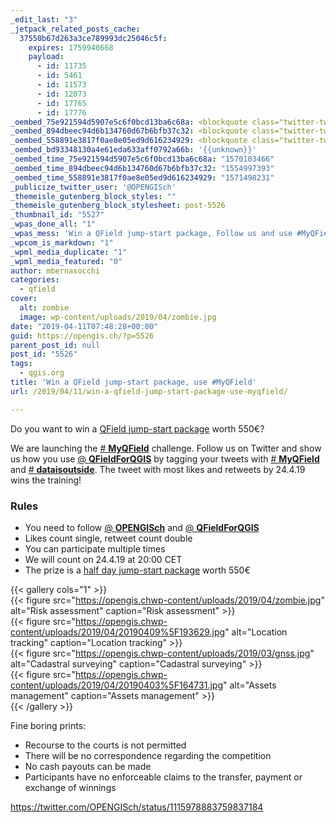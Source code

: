```yaml
---
_edit_last: "3"
_jetpack_related_posts_cache:
  37550b67d263a3ce789993dc25046c5f:
    expires: 1759940668
    payload:
      - id: 11735
      - id: 5461
      - id: 11573
      - id: 12073
      - id: 17765
      - id: 17776
_oembed_75e921594d5907e5c6f0bcd13ba6c68a: <blockquote class="twitter-tweet" data-width="550" data-dnt="true"><p lang="en" dir="ltr">Want to win a <a href="https://twitter.com/QFieldForQGIS?ref_src=twsrc%5Etfw">@QFieldForQGIS</a> jump-start package worthed 495€?<br>we are launching the <a href="https://twitter.com/hashtag/MyQField?src=hash&amp;ref_src=twsrc%5Etfw">#MyQField</a> challenge. Follow us and show us how you use <a href="https://twitter.com/QFieldForQGIS?ref_src=twsrc%5Etfw">@QFieldForQGIS</a> by tagging your tweets with <a href="https://twitter.com/hashtag/MyQField?src=hash&amp;ref_src=twsrc%5Etfw">#MyQField</a> and <a href="https://twitter.com/hashtag/dataisoutside?src=hash&amp;ref_src=twsrc%5Etfw">#dataisoutside</a><br><br>The tweet with most likes and retweets by 24.4.19 wins the training! <a href="https://t.co/pjCkazptbQ">pic.twitter.com/pjCkazptbQ</a></p>&mdash; OPENGIS.ch (@OPENGISch) <a href="https://twitter.com/OPENGISch/status/1115978883759837184?ref_src=twsrc%5Etfw">April 10, 2019</a></blockquote><script async src="https://platform.twitter.com/widgets.js" charset="utf-8"></script>
_oembed_894dbeec94d6b134760d67b6bfb37c32: <blockquote class="twitter-tweet" data-width="550" data-dnt="true"><p lang="en" dir="ltr">Want to win a <a href="https://twitter.com/QFieldForQGIS?ref_src=twsrc%5Etfw">@QFieldForQGIS</a> jump-start package worthed 495€?<br>we are launching the <a href="https://twitter.com/hashtag/MyQField?src=hash&amp;ref_src=twsrc%5Etfw">#MyQField</a> challenge. Follow us and show us how you use <a href="https://twitter.com/QFieldForQGIS?ref_src=twsrc%5Etfw">@QFieldForQGIS</a> by tagging your tweets with <a href="https://twitter.com/hashtag/MyQField?src=hash&amp;ref_src=twsrc%5Etfw">#MyQField</a> and <a href="https://twitter.com/hashtag/dataisoutside?src=hash&amp;ref_src=twsrc%5Etfw">#dataisoutside</a><br><br>The tweet with most likes and retweets by 24.4.19 wins the training! <a href="https://t.co/pjCkazptbQ">pic.twitter.com/pjCkazptbQ</a></p>&mdash; OPENGIS.ch (@OPENGISch) <a href="https://twitter.com/OPENGISch/status/1115978883759837184?ref_src=twsrc%5Etfw">April 10, 2019</a></blockquote><script async src="https://platform.twitter.com/widgets.js" charset="utf-8"></script>
_oembed_558891e3817f0ae8e05ed9d616234929: <blockquote class="twitter-tweet" data-width="550" data-dnt="true"><p lang="en" dir="ltr">Want to win a <a href="https://twitter.com/QFieldForQGIS?ref_src=twsrc%5Etfw">@QFieldForQGIS</a> jump-start package worthed 495€?<br>we are launching the <a href="https://twitter.com/hashtag/MyQField?src=hash&amp;ref_src=twsrc%5Etfw">#MyQField</a> challenge. Follow us and show us how you use <a href="https://twitter.com/QFieldForQGIS?ref_src=twsrc%5Etfw">@QFieldForQGIS</a> by tagging your tweets with <a href="https://twitter.com/hashtag/MyQField?src=hash&amp;ref_src=twsrc%5Etfw">#MyQField</a> and <a href="https://twitter.com/hashtag/dataisoutside?src=hash&amp;ref_src=twsrc%5Etfw">#dataisoutside</a><br><br>The tweet with most likes and retweets by 24.4.19 wins the training! <a href="https://t.co/pjCkazptbQ">pic.twitter.com/pjCkazptbQ</a></p>&mdash; OPENGIS.ch (@OPENGISch) <a href="https://twitter.com/OPENGISch/status/1115978883759837184?ref_src=twsrc%5Etfw">April 10, 2019</a></blockquote><script async src="https://platform.twitter.com/widgets.js" charset="utf-8"></script>
_oembed_bd93348130a4e61eda633aff0792a66b: '{{unknown}}'
_oembed_time_75e921594d5907e5c6f0bcd13ba6c68a: "1570103466"
_oembed_time_894dbeec94d6b134760d67b6bfb37c32: "1554997393"
_oembed_time_558891e3817f0ae8e05ed9d616234929: "1571498231"
_publicize_twitter_user: '@OPENGISch'
_themeisle_gutenberg_block_styles: ""
_themeisle_gutenberg_block_stylesheet: post-5526
_thumbnail_id: "5527"
_wpas_done_all: "1"
_wpas_mess: 'Win a QField jump-start package, Follow us and use #MyQField and #dataisoutside'
_wpcom_is_markdown: "1"
_wpml_media_duplicate: "1"
_wpml_media_featured: "0"
author: mbernasocchi
categories:
  - qfield
cover:
  alt: zombie
  image: wp-content/uploads/2019/04/zombie.jpg
date: "2019-04-11T07:48:28+00:00"
guid: https://opengis.ch/?p=5526
parent_post_id: null
post_id: "5526"
tags:
  - qgis.org
title: 'Win a QField jump-start package, use #MyQField'
url: /2019/04/11/win-a-qfield-jump-start-package-use-myqfield/

---
```

Do you want to win a [QField jump-start package](/2019/04/09/qfield-jump-start-packages/) worth 550€?

We are launching the [# **MyQField**](https://twitter.com/hashtag/MyQField?src=hash) challenge. Follow us on Twitter and show us how you use [@ **QFieldForQGIS**](https://twitter.com/QFieldForQGIS) by tagging your tweets with [# **MyQField**](https://twitter.com/hashtag/MyQField?src=hash) and [# **dataisoutside**](https://twitter.com/hashtag/dataisoutside?src=hash). The tweet with most likes and retweets by 24.4.19 wins the training!  

### Rules

- You need to follow [@ **OPENGISch**](https://twitter.com/OPENGISch) and [@ **QFieldForQGIS**](https://twitter.com/QFieldForQGIS)
- Likes count single, retweet count double
- You can participate multiple times
- We will count on 24.4.19 at 20:00 CET
- The prize is a [half day jump-start package](/2019/04/09/qfield-jump-start-packages/) worth 550€


{{< gallery cols="1" >}}  
{{< figure src="https://opengis.chwp-content/uploads/2019/04/zombie.jpg" alt="Risk assessment" caption="Risk assessment" >}}  
{{< figure src="https://opengis.chwp-content/uploads/2019/04/20190409%5F193629.jpg" alt="Location tracking" caption="Location tracking" >}}  
{{< figure src="https://opengis.chwp-content/uploads/2019/03/gnss.jpg" alt="Cadastral surveying" caption="Cadastral surveying" >}}  
{{< figure src="https://opengis.chwp-content/uploads/2019/04/20190403%5F164731.jpg" alt="Assets management" caption="Assets management" >}}  
{{< /gallery >}}  

Fine boring prints:

- Recourse to the courts is not permitted
- There will be no correspondence regarding the competition
- No cash payouts can be made
- Participants have no enforceable claims to the transfer, payment or exchange of winnings

https://twitter.com/OPENGISch/status/1115978883759837184
